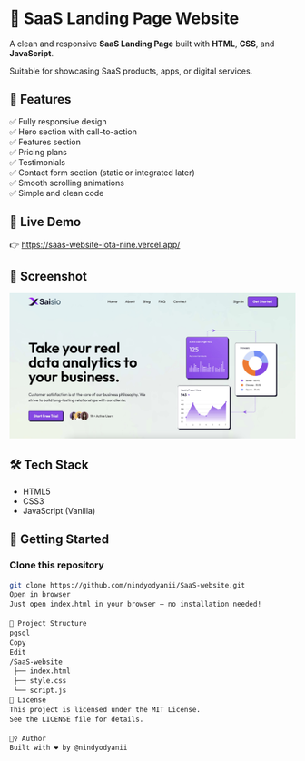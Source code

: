 # 🚀 SaaS Landing Page Website

A clean and responsive **SaaS Landing Page** built with **HTML**, **CSS**, and **JavaScript**.

Suitable for showcasing SaaS products, apps, or digital services.

## 🌟 Features

✅ Fully responsive design  
✅ Hero section with call-to-action  
✅ Features section  
✅ Pricing plans  
✅ Testimonials  
✅ Contact form section (static or integrated later)  
✅ Smooth scrolling animations  
✅ Simple and clean code

## 🔗 Live Demo

👉 https://saas-website-iota-nine.vercel.app/

## 📸 Screenshot

![image alt](https://github.com/nindyodyanii/SaaS-website/blob/8b76a28e52dd35fde2f86f1d1acf43035b460771/ss2.jpg)

## 🛠️ Tech Stack

- HTML5  
- CSS3  
- JavaScript (Vanilla)

## 🚀 Getting Started

### Clone this repository

```bash
git clone https://github.com/nindyodyanii/SaaS-website.git
Open in browser
Just open index.html in your browser — no installation needed!

📂 Project Structure
pgsql
Copy
Edit
/SaaS-website
 ├── index.html
 ├── style.css
 └── script.js
📄 License
This project is licensed under the MIT License.
See the LICENSE file for details.

🙋‍♀️ Author
Built with ❤️ by @nindyodyanii
